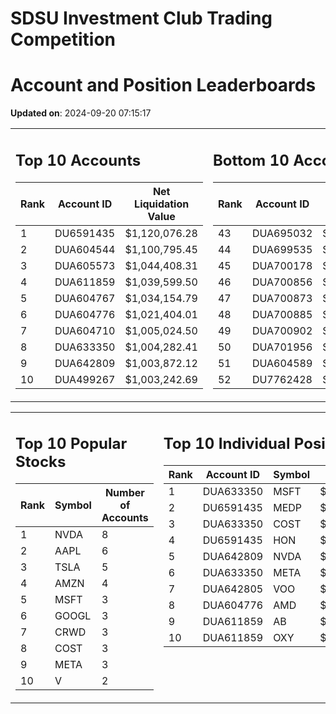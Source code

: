 # SDSU Investment Club Trading Competition 
 # Account and Position Leaderboards

**Updated on**: 2024-09-20 07:15:17

<table><tr><td valign="top">

## Top 10 Accounts
| Rank | Account ID | Net Liquidation Value |
|------|------------|-----------------------|
| 1 | DU6591435 | $1,120,076.28 |
| 2 | DUA604544 | $1,100,795.45 |
| 3 | DUA605573 | $1,044,408.31 |
| 4 | DUA611859 | $1,039,599.50 |
| 5 | DUA604767 | $1,034,154.79 |
| 6 | DUA604776 | $1,021,404.01 |
| 7 | DUA604710 | $1,005,024.50 |
| 8 | DUA633350 | $1,004,282.41 |
| 9 | DUA642809 | $1,003,872.12 |
| 10 | DUA499267 | $1,003,242.69 |

</td><td valign="top">

## Bottom 10 Accounts
| Rank | Account ID | Net Liquidation Value |
|------|------------|-----------------------|
| 43 | DUA695032 | $1,000,265.66 |
| 44 | DUA699535 | $1,000,265.66 |
| 45 | DUA700178 | $1,000,265.66 |
| 46 | DUA700856 | $1,000,265.66 |
| 47 | DUA700873 | $1,000,265.66 |
| 48 | DUA700885 | $1,000,265.66 |
| 49 | DUA700902 | $1,000,265.66 |
| 50 | DUA701956 | $1,000,265.66 |
| 51 | DUA604589 | $997,274.92 |
| 52 | DU7762428 | $989,383.45 |

</td></tr></table>

<table><tr><td valign="top">

## Top 10 Popular Stocks
| Rank | Symbol | Number of Accounts |
|------|--------|--------------------|
| 1 | NVDA | 8 |
| 2 | AAPL | 6 |
| 3 | TSLA | 5 |
| 4 | AMZN | 4 |
| 5 | MSFT | 3 |
| 6 | GOOGL | 3 |
| 7 | CRWD | 3 |
| 8 | COST | 3 |
| 9 | META | 3 |
| 10 | V | 2 |

</td><td valign="top">

## Top 10 Individual Positions
| Rank | Account ID | Symbol | Cost | Total Value |
|------|------------|--------|-----------|-------------|
| 1 | DUA633350 | MSFT | $131,449.52 | $131,449.52 |
| 2 | DU6591435 | MEDP | $95,831.10 | $95,831.10 |
| 3 | DUA633350 | COST | $90,531.01 | $90,531.01 |
| 4 | DU6591435 | HON | $80,234.00 | $80,234.00 |
| 5 | DUA642809 | NVDA | $59,176.53 | $59,176.53 |
| 6 | DUA633350 | META | $53,514.01 | $53,514.01 |
| 7 | DUA642805 | VOO | $51,070.01 | $51,070.01 |
| 8 | DUA604776 | AMD | $50,629.52 | $50,629.52 |
| 9 | DUA611859 | AB | $50,007.43 | $50,007.43 |
| 10 | DUA611859 | OXY | $50,004.98 | $50,004.98 |

</td></tr></table>
